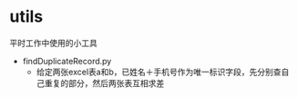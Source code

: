 # utils
平时工作中使用的小工具

- findDuplicateRecord.py
  - 给定两张excel表a和b，已姓名＋手机号作为唯一标识字段，先分别查自己重复的部分，然后两张表互相求差
